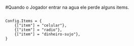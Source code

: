 

#Quando o Jogador entrar na agua ele perde alguns items.


```

Config.Items = {
    {["item"] = "celular"},
    {["item"] = "radio"},
    {["item"] = "dinheiro-sujo"},
}

```
